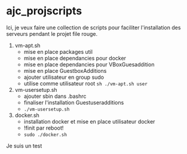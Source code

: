 # ajc_projscripts

Ici, je veux faire une collection de scripts pour faciliter l'installation des serveurs pendant le projet file rouge.

1. vm-apt.sh 
    * mise en place packages util
    * mise en place dependancies pour docker
    * mise en place dependancies pour VBoxGuesaddition
    * mise en place GuestboxAdditions
    * ajouter utilisateur en group sudo 
    * utilise comme utilisateur root `sh ./vm-apt.sh user`
2. vm-usersetup.sh
    * ajouter sbin dans .bashrc
    * finaliser l'installation Guestuseradditions
    * `./vm-usersetup.sh` 
3. docker.sh
    * installation docker et mise en place utilisateur docker
    * !finit par reboot!
    * `sudo ./docker.sh`

Je suis un test
